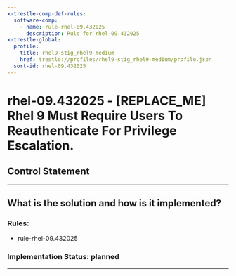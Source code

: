 ```yaml
---
x-trestle-comp-def-rules:
  software-comp:
    - name: rule-rhel-09.432025
      description: Rule for rhel-09.432025
x-trestle-global:
  profile:
    title: rhel9-stig_rhel9-medium
    href: trestle://profiles/rhel9-stig_rhel9-medium/profile.json
  sort-id: rhel-09.432025
---
```


# rhel-09.432025 - \[REPLACE_ME\] Rhel 9 Must Require Users To Reauthenticate For Privilege Escalation.

## Control Statement

______________________________________________________________________

## What is the solution and how is it implemented?

<!-- For implementation status enter one of: implemented, partial, planned, alternative, not-applicable -->

<!-- Note that the list of rules under ### Rules: is read-only and changes will not be captured after assembly to JSON -->

<!-- Add control implementation description here for control: rhel-09.432025 -->

### Rules:

  - rule-rhel-09.432025

### Implementation Status: planned

______________________________________________________________________
